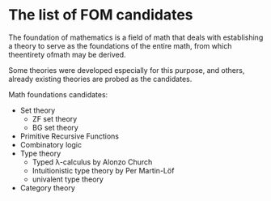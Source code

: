 # The list of FOM candidates

The foundation of mathematics is a field of math that deals with establishing a theory to serve as the foundations of the entire math, from which theentirety ofmath may be derived.

Some theories were developed especially for this purpose, and others, already existing theories are probed as the candidates.

Math foundations candidates:
- Set theory
  - ZF set theory
  - BG set theory
- Primitive Recursive Functions
- Combinatory logic
- Type theory
  - Typed λ-calculus by Alonzo Church
  - Intuitionistic type theory by Per Martin-Löf
  - univalent type theory
- Category theory
